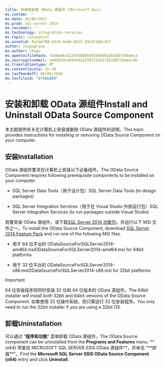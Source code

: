 ```yaml
---
title: 安装和卸载 OData 源组件 |Microsoft Docs
ms.custom: ''
ms.date: 03/06/2017
ms.prod: sql-server-2014
ms.reviewer: ''
ms.technology: integration-services
ms.topic: conceptual
ms.assetid: 0a3ae788-e8c8-4a4d-bb15-34c673abcd17
author: chugugrace
ms.author: chugu
ms.openlocfilehash: fad0a86c6226f408b0495569d0a853dd7340aeca
ms.sourcegitcommit: ad4d92dce894592a259721a1571b1d8736abacdb
ms.translationtype: MT
ms.contentlocale: zh-CN
ms.lasthandoff: 08/04/2020
ms.locfileid: "87586889"
---
```

# <a name="install-and-uninstall-odata-source-component"></a><span data-ttu-id="7aeb2-102">安装和卸载 OData 源组件</span><span class="sxs-lookup"><span data-stu-id="7aeb2-102">Install and Uninstall OData Source Component</span></span>
  <span data-ttu-id="7aeb2-103">本主题提供有关在计算机上安装或删除 OData 源组件的说明。</span><span class="sxs-lookup"><span data-stu-id="7aeb2-103">This topic provides instructions for installing or removing OData Source Component on your computer.</span></span>  
  
## <a name="installation"></a><span data-ttu-id="7aeb2-104">安装</span><span class="sxs-lookup"><span data-stu-id="7aeb2-104">Installation</span></span>  
 <span data-ttu-id="7aeb2-105">OData 源组件要求在计算机上安装以下必备组件。</span><span class="sxs-lookup"><span data-stu-id="7aeb2-105">The OData Source Component requires following prerequisite components to be installed on your computer.</span></span>  
  
-   <span data-ttu-id="7aeb2-106">SQL Server Data Tools（用于设计包）</span><span class="sxs-lookup"><span data-stu-id="7aeb2-106">SQL Server Data Tools (to design packages)</span></span>  
  
-   <span data-ttu-id="7aeb2-107">SQL Server Integration Services（用于在 Visual Studio 外部运行包）</span><span class="sxs-lookup"><span data-stu-id="7aeb2-107">SQL Server Integration Services (to run packages outside Visual Studio)</span></span>  
  
 <span data-ttu-id="7aeb2-108">若要安装 OData 源组件，请下载[SQL Server 2014 功能包](https://go.microsoft.com/fwlink/p/?LinkId=391999)，并运行以下 MSI 文件之一。</span><span class="sxs-lookup"><span data-stu-id="7aeb2-108">To install the OData Source Component, download [SQL Server 2014 Feature Pack](https://go.microsoft.com/fwlink/p/?LinkId=391999) and run one of the following MSI files.</span></span>  
  
-   <span data-ttu-id="7aeb2-109">用于 64 位平台的 ODataSourceForSQLServer2014-amd64.msi</span><span class="sxs-lookup"><span data-stu-id="7aeb2-109">ODataSourceForSQLServer2014-amd64.msi for 64bit platforms</span></span>  
  
-   <span data-ttu-id="7aeb2-110">用于 32 位平台的 ODataSourceForSQLServer2014-x86.msi</span><span class="sxs-lookup"><span data-stu-id="7aeb2-110">ODataSourceForSQLServer2014-x86.msi for 32bit platforms</span></span>  
  
> [!IMPORTANT]  
>  <span data-ttu-id="7aeb2-111">64 位安装程序将同时安装 32 位和 64 位版本的 OData 源组件。</span><span class="sxs-lookup"><span data-stu-id="7aeb2-111">The 64bit installer will install both 32bit and 64bit versions of the OData Source Component.</span></span> <span data-ttu-id="7aeb2-112">如果使用 32 位操作系统，则只需运行 32 位安装程序。</span><span class="sxs-lookup"><span data-stu-id="7aeb2-112">You only need to run the 32bit installer if you are using a 32bit OS.</span></span>  
  
## <a name="uninstallation"></a><span data-ttu-id="7aeb2-113">卸载</span><span class="sxs-lookup"><span data-stu-id="7aeb2-113">Uninstallation</span></span>  
 <span data-ttu-id="7aeb2-114">可以通过 "**程序和功能**" 菜单卸载 OData 源组件。</span><span class="sxs-lookup"><span data-stu-id="7aeb2-114">The OData Source component can be uninstalled from the **Programs and Features** menu.</span></span> <span data-ttu-id="7aeb2-115">\*\* (x64) 项查找 MICROSOFT SQL SERVER SSIS OData 源组件**，并单击 "**卸载\*\*"。</span><span class="sxs-lookup"><span data-stu-id="7aeb2-115">Find the **Microsoft SQL Server SSIS OData Source Component (x64)** entry and click **Uninstall**.</span></span>  
  
  
